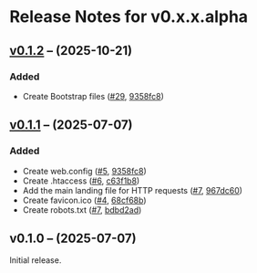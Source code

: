 # Release Notes for v0.x.x.alpha

## [v0.1.2](https://github.com/The-FireHub-Project/Skeleton/compare/v0.1.1...v0.1.2) – (2025-10-21)

### Added
- Create Bootstrap files ([#29](https://github.com/The-FireHub-Project/Skeleton/issues/29), [9358fc8](https://github.com/The-FireHub-Project/Skeleton/commit/9358fc8))

## [v0.1.1](https://github.com/The-FireHub-Project/Skeleton/compare/v0.1.0...v0.1.1) – (2025-07-07)

### Added
- Create web.config ([#5](https://github.com/The-FireHub-Project/Skeleton/issues/5), [9358fc8](https://github.com/The-FireHub-Project/Skeleton/commit/9358fc8))
- Create .htaccess ([#6](https://github.com/The-FireHub-Project/Skeleton/issues/6), [c63f1b8](https://github.com/The-FireHub-Project/Skeleton/commit/c63f1b8))
- Add the main landing file for HTTP requests ([#7](https://github.com/The-FireHub-Project/Skeleton/issues/7), [967dc60](https://github.com/The-FireHub-Project/Skeleton/commit/967dc60))
- Create favicon.ico ([#4](https://github.com/The-FireHub-Project/Skeleton/issues/4), [68cf68b](https://github.com/The-FireHub-Project/Skeleton/commit/68cf68b))
- Create robots.txt ([#7](https://github.com/The-FireHub-Project/Skeleton/issues/7), [bdbd2ad](https://github.com/The-FireHub-Project/Skeleton/commit/bdbd2ad))

## v0.1.0 – (2025-07-07)

Initial release.